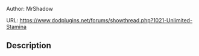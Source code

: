 Author: MrShadow

URL: https://www.dodplugins.net/forums/showthread.php?1021-Unlimited-Stamina

## Description

